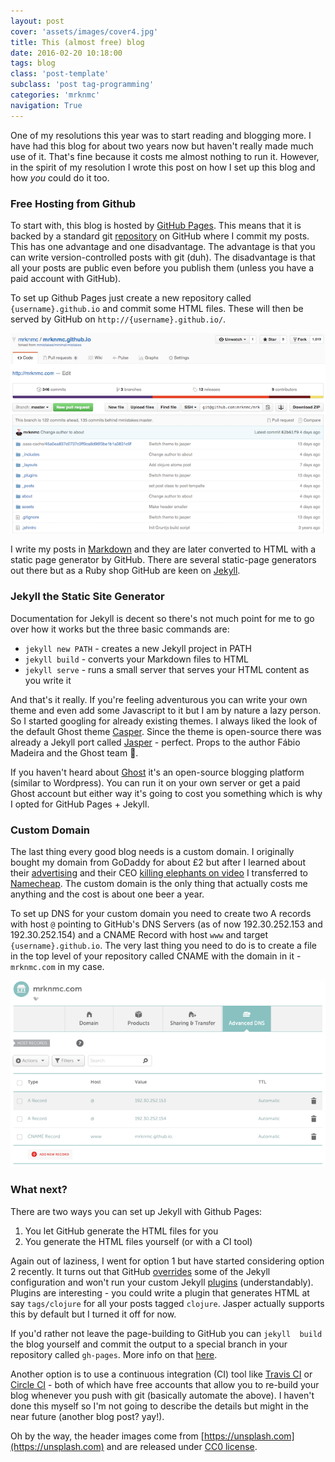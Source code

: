 ```yaml
---
layout: post
cover: 'assets/images/cover4.jpg'
title: This (almost free) blog
date: 2016-02-20 10:18:00
tags: blog
class: 'post-template'
subclass: 'post tag-programming'
categories: 'mrknmc'
navigation: True
---
```


One of my resolutions this year was to start reading and blogging more. I have had this blog for about two years now but haven't really made much use of it. That's fine because it costs me almost nothing to run it. However, in the spirit of my resolution I wrote this post on how I set up this blog and how _you_ could do it too.

### Free Hosting from Github

To start with, this blog is hosted by [GitHub Pages](https://pages.github.com). This means that it is backed by a standard git [repository](https://github.com/mrknmc/mrknmc.github.io) on GitHub where I commit my posts. This has one advantage and one disadvantage. The advantage is that you can write version-controlled posts with git (duh). The disadvantage is that all your posts are public even before you publish them (unless you have a paid account with GitHub).

To set up Github Pages just create a new repository called `{username}.github.io` and commit some HTML files. These will then be served by GitHub on `http://{username}.github.io/`.

![This blog on GitHub](/assets/images/posts/github.png "This blog on GitHub")

I write my posts in [Markdown](https://en.wikipedia.org/wiki/Markdown) and they are later converted to HTML with a static page generator by GitHub. There are several static-page generators out there but as a Ruby shop GitHub are keen on [Jekyll](http://jekyllrb.com).

### Jekyll the Static Site Generator

Documentation for Jekyll is decent so there's not much point for me to go over how it works but the three basic commands are:

- `jekyll new PATH` - creates a new Jekyll project in PATH
- `jekyll build` - converts your Markdown files to HTML
- `jekyll serve` - runs a small server that serves your HTML content as you write it

And that's it really. If you're feeling adventurous you can write your own theme and even add some Javascript to it but I am by nature a lazy person. So I started googling for already existing themes. I always liked the look of the default Ghost theme [Casper](https://github.com/TryGhost/Casper). Since the theme is open-source there was already a Jekyll port called [Jasper](https://github.com/biomadeira/jasper) - perfect. Props to the author Fábio Madeira and the Ghost team 👏.

If you haven't heard about [Ghost](https://ghost.org) it's an open-source blogging platform (similar to Wordpress). You can run it on your own server or get a paid Ghost account but either way it's going to cost you something which is why I opted for GitHub Pages + Jekyll.

### Custom Domain

The last thing every good blog needs is a custom domain. I originally bought my domain from GoDaddy for about £2 but after I learned about their [advertising](https://www.youtube.com/watch?v=u7yFCqOAb9Y) and their CEO [killing elephants on video](http://www.businessinsider.com/godaddy-ceo-videotapes-himself-killing-an-elephant-2011-3) I transferred to [Namecheap](https://www.namecheap.com). The custom domain is the only thing that actually costs me anything and the cost is about one beer a year.

To set up DNS for your custom domain you need to create two A records with host `@` pointing to GitHub's DNS Servers (as of now 192.30.252.153 and 192.30.252.154) and a CNAME Record with host `www` and target `{username}.github.io`. The very last thing you need to do is to create a file in the top level of your repository called CNAME with the domain in it - `mrknmc.com` in my case.

![A Recods and CNAME Record with Namecheap](/assets/images/posts/domain.png "A Recods and CNAME Record with Namecheap")

### What next?

There are two ways you can set up Jekyll with Github Pages:

1. You let GitHub generate the HTML files for you
2. You generate the HTML files yourself (or with a CI tool)

Again out of laziness, I went for option 1 but have started considering option 2 recently. It turns out that GitHub [overrides](https://help.github.com/articles/configuring-jekyll/) some of the Jekyll configuration and won't run your custom Jekyll [plugins](http://jekyllrb.com/docs/plugins/) (understandably). Plugins are interesting - you could write a plugin that generates HTML at say `tags/clojure` for all your posts tagged `clojure`. Jasper actually supports this by default but I turned it off for now.

If you'd rather not leave the page-building to GitHub you can `jekyll  build` the blog yourself and commit the output to a special branch in your repository called `gh-pages`. More info on that [here](https://help.github.com/articles/creating-project-pages-manually/).

Another option is to use a continuous integration (CI) tool like [Travis CI](https://travis-ci.org) or [Circle CI](https://circleci.com) - both of which have free accounts that allow you to re-build your blog whenever you push with git (basically automate the above). I haven't done this myself so I'm not going to describe the details but might in the near future (another blog post? yay!).

Oh by the way, the header images come from [https://unsplash.com](https://unsplash.com) and are released under [CC0 license](https://unsplash.com/license). 
